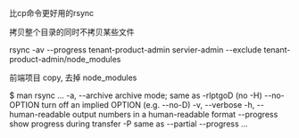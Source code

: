 比cp命令更好用的rsync

拷贝整个目录的同时不拷贝某些文件

rsync -av --progress tenant-product-admin servier-admin --exclude tenant-product-admin/node_modules


前端项目 copy, 去掉 node_modules

$ man rsync 
...
	-a, --archive               archive mode; same as -rlptgoD (no -H)
        --no-OPTION             turn off an implied OPTION (e.g. --no-D)
	-v, --verbose
	-h, --human-readable        output numbers in a human-readable format
        --progress              show progress during transfer
    -P                          same as --partial --progress
...

